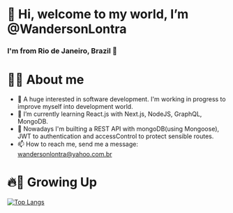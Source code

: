 # 👋 Hi, welcome to my world, I’m @WandersonLontra

### I'm from Rio de Janeiro, Brazil 📍

# 👨‍💻 About me 
- 🚀 A huge interested in software development. I'm working in progress to improve myself into development world. 
- 🌱 I’m currently learning React.js with Next.js, NodeJS, GraphQL, MongoDB.
- 🧱 Nowadays I'm builting a REST API with mongoDB(using Mongoose), JWT to authentication and accessControl to protect sensible routes.
- 📫 How to reach me, send me a message: wandersonlontra@yahoo.com.br

# 🔥🚀 Growing Up
[![Top Langs](https://github-readme-stats.vercel.app/api/top-langs/?username=wandersonlontra&layout=compact)](https://github.com/wandersonlontra/github-readme-stats)

<!---
WandersonLontra/WandersonLontra is a ✨ special ✨ repository because its `README.md` (this file) appears on your GitHub profile.
You can click the Preview link to take a look at your changes.
--->
